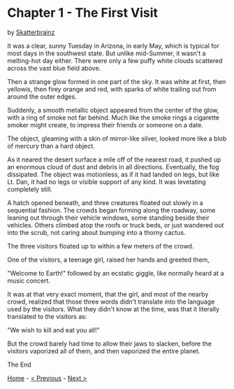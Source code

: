 # Chapter 1 - The First Visit

by [Skatterbrainz](https://github.com/Skatterbrainz)

It was a clear, sunny Tuesday in Arizona, in early May, which is typical for most days in the southwest state. But unlike mid-Summer, it wasn't a melting-hot day either. There were only a few puffy white clouds scattered across the vast blue field above.

Then a strange glow formed in one part of the sky. It was white at first, then yellowis, then firey orange and red, with sparks of white trailing out from around the outer edges.

Suddenly, a smooth metallic object appeared from the center of the glow, with a ring of smoke not far behind. Much like the smoke rings a cigarette smoker might create, to impress their friends or someone on a date.

The object, gleaming with a skin of mirror-like silver, looked more like a blob of mercury than a hard object.

As it neared the desert surface a mile off of the nearest road, it pushed up an enormous cloud of dust and debris in all directions. Eventually, the fog dissipated. The object was motionless, as if it had landed on legs, but like Lt. Dan, it had no legs or visible support of any kind. It was levetating completely still.

A hatch opened beneath, and three creatures floated out slowly in a sequential fashion. The crowds began forming along the roadway, some leaning out through their vehicle windows, some standing beside their vehicles. Others climbed atop the roofs or truck beds, or just wandered out into the scrub, not caring about bumping into a thorny cactus.

The three visitors floated up to within a few meters of the crowd.

One of the visitors, a teenage girl, raised her hands and greeted them,

"Welcome to Earth!" followed by an ecstatic giggle, like normally heard at a music concert.

It was at that very exact moment, that the girl, and most of the nearby crowd, realized that those three words didn't translate into the language used by the visitors. What they didn't know at the time, was that it literally translated to the visitors as:

"We wish to kill and eat you all!"

But the crowd barely had time to allow their jaws to slacken, before the visitors vaporized all of them, and then vaporized the entire planet.

The End

[Home](./README.md) - [< Previous](./intro.md) - [Next >](./chapter2.md)
